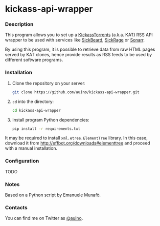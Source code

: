 # kickass-api-wrapper

### Description ###

This program allows you to set up a [KickassTorrents](https://it.wikipedia.org/wiki/KickassTorrents) (a.k.a. KAT) RSS API wrapper to be used with services like [SickBeard](http://sickbeard.com), [SickRage](https://sickrage.github.io) or [Sonarr](https://sonarr.tv).

By using this program, it is possible to retrieve data from raw HTML pages served by KAT clones, hence provide results as RSS feeds to be used by different software programs.

### Installation ###

 1. Clone the repository on your server:

    ```sh
    git clone https://github.com/auino/kickass-api-wrapper.git
    ```

 2. `cd` into the directory:

    ```sh
    cd kickass-api-wrapper
    ```

 3. Install program Python dependencies:

    ```sh
    pip install -r requirements.txt
    ```

It may be required to install `xml.etree.ElementTree` library.
In this case, download it from http://effbot.org/downloads#elementtree and proceed with a manual installation.

### Configuration ###

TODO

### Notes ###

Based on a Python script by Emanuele Munafò.

### Contacts ###

You can find me on Twitter as [@auino](https://twitter.com/auino).
